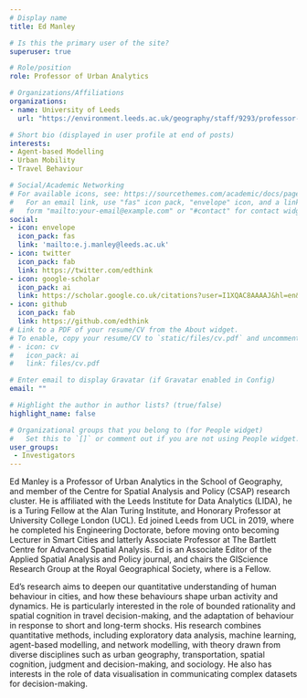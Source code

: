 ```yaml
---
# Display name
title: Ed Manley

# Is this the primary user of the site?
superuser: true

# Role/position
role: Professor of Urban Analytics

# Organizations/Affiliations
organizations:
- name: University of Leeds
  url: "https://environment.leeds.ac.uk/geography/staff/9293/professor-ed-manley"

# Short bio (displayed in user profile at end of posts)
interests:
- Agent-based Modelling
- Urban Mobility
- Travel Behaviour

# Social/Academic Networking
# For available icons, see: https://sourcethemes.com/academic/docs/page-builder/#icons
#   For an email link, use "fas" icon pack, "envelope" icon, and a link in the
#   form "mailto:your-email@example.com" or "#contact" for contact widget.
social:
- icon: envelope
  icon_pack: fas
  link: 'mailto:e.j.manley@leeds.ac.uk'
- icon: twitter
  icon_pack: fab
  link: https://twitter.com/edthink
- icon: google-scholar
  icon_pack: ai
  link: https://scholar.google.co.uk/citations?user=I1XQAC8AAAAJ&hl=en&oi=ao
- icon: github
  icon_pack: fab
  link: https://github.com/edthink
# Link to a PDF of your resume/CV from the About widget.
# To enable, copy your resume/CV to `static/files/cv.pdf` and uncomment the lines below.
# - icon: cv
#   icon_pack: ai
#   link: files/cv.pdf

# Enter email to display Gravatar (if Gravatar enabled in Config)
email: ""

# Highlight the author in author lists? (true/false)
highlight_name: false

# Organizational groups that you belong to (for People widget)
#   Set this to `[]` or comment out if you are not using People widget.
user_groups:
 - Investigators
---
```


Ed Manley is a Professor of Urban Analytics in the School of Geography, and member of the Centre for Spatial Analysis and Policy (CSAP) research cluster. He is affiliated with the Leeds Institute for Data Analytics (LIDA), he is a Turing Fellow at the Alan Turing Institute, and Honorary Professor at University College London (UCL). Ed joined Leeds from UCL in 2019, where he completed his Engineering Doctorate, before moving onto becoming Lecturer in Smart Cities and latterly Associate Professor at The Bartlett Centre for Advanced Spatial Analysis. Ed is an Associate Editor of the Applied Spatial Analysis and Policy journal, and chairs the GIScience Research Group at the Royal Geographical Society, where is a Fellow. 

Ed’s research aims to deepen our quantitative understanding of human behaviour in cities, and how these behaviours shape urban activity and dynamics. He is particularly interested in the role of bounded rationality and spatial cognition in travel decision-making, and the adaptation of behaviour in response to short and long-term shocks. His research combines quantitative methods, including exploratory data analysis, machine learning, agent-based modelling, and network modelling, with theory drawn from diverse disciplines such as urban geography, transportation, spatial cognition, judgment and decision-making, and sociology. He also has interests in the role of data visualisation in communicating complex datasets for decision-making.
